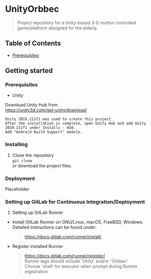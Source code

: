 # UnityOrbbec
> Project repository for a Unity-based 3-D motion controlled game/platform designed for the elderly.  
## Table of Contents  
 - [Prerequisites](#prerequisites)  
## Getting started  
### Prerequisites   
  - Unity  
  
  Download Unity Hub from  
  https://unity3d.com/get-unity/download  
  ```
  Unity 2019.211f1 was used to create this project.  
  After the installation is complete, open Unity Hub and add Unity 2019.211f1 under Installs - Add.  
  Add "Android Build Support" module.
  ```
### Installing  
1. Clone the repository  
  ```git clone```  
  or download the project files.  
### Deployment  
Placeholder  
### Setting up GitLab for Continuous Integration/Deployment
1. Setting up GitLab Runner
  - Install GitLab Runner on GNU/Linux, macOS, FreeBSD, Windows. Detailed instructions can be found under:  
    > https://docs.gitlab.com/runner/install/  
  - Register installed Runner  
    > https://docs.gitlab.com/runner/register/  
    > Runner tags should include 'Unity' and/or 'Orbbec'  
    > Choose 'shell' for executor when prompt during Runner registration
